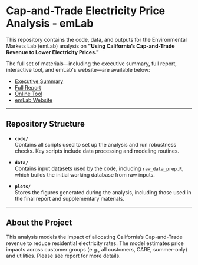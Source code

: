 # Cap-and-Trade Electricity Price Analysis - emLab

This repository contains the code, data, and outputs for the Environmental Markets Lab (emLab) analysis on **"Using California’s Cap-and-Trade Revenue to Lower Electricity Prices."**

The full set of materials—including the executive summary, full report, interactive tool, and emLab's website—are available below:

- [Executive Summary](#)  
- [Full Report](#)  
- [Online Tool](https://emlab-ucsb.shinyapps.io/cap-and-trade-tool/)  
- [emLab Website](https://emlab.ucsb.edu)

---

## Repository Structure

- **`code/`**  
  Contains all scripts used to set up the analysis and run robustness checks. Key scripts include data processing and modeling routines.

- **`data/`**  
  Contains input datasets used by the code, including `raw_data_prep.R`, which builds the initial working database from raw inputs.

- **`plots/`**  
  Stores the figures generated during the analysis, including those used in the final report and supplementary materials.

---

## About the Project

This analysis models the impact of allocating California’s Cap-and-Trade revenue to reduce residential electricity rates. The model estimates price impacts across customer groups (e.g., all customers, CARE, summer-only) and utilities. Please see report for more details.

